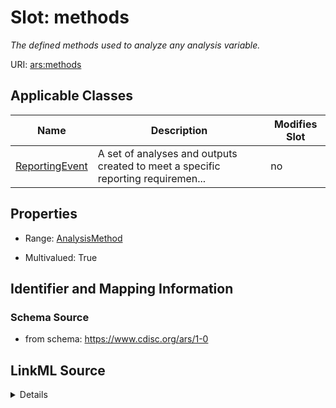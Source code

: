 # Slot: methods


_The defined methods used to analyze any analysis variable._



URI: [ars:methods](https://www.cdisc.org/ars/1-0methods)



<!-- no inheritance hierarchy -->




## Applicable Classes

| Name | Description | Modifies Slot |
| --- | --- | --- |
[ReportingEvent](ReportingEvent.md) | A set of analyses and outputs created to meet a specific reporting requiremen... |  no  |







## Properties

* Range: [AnalysisMethod](AnalysisMethod.md)

* Multivalued: True





## Identifier and Mapping Information







### Schema Source


* from schema: https://www.cdisc.org/ars/1-0




## LinkML Source

<details>
```yaml
name: methods
description: The defined methods used to analyze any analysis variable.
from_schema: https://www.cdisc.org/ars/1-0
rank: 1000
multivalued: true
alias: methods
domain_of:
- ReportingEvent
range: AnalysisMethod
inlined: true
inlined_as_list: true

```
</details>
